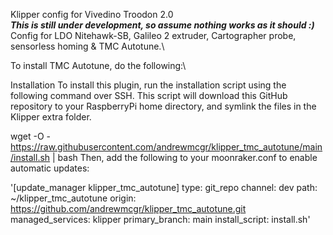 Klipper config for Vivedino Troodon 2.0\
***This is still under development, so assume nothing works as it should :)***\
Config for LDO Nitehawk-SB, Galileo 2 extruder, Cartographer probe, sensorless homing & TMC Autotune.\

To install TMC Autotune, do the following:\

Installation
To install this plugin, run the installation script using the following command over SSH. This script will download this GitHub repository to your RaspberryPi home directory, and symlink the files in the Klipper extra folder.

wget -O - https://raw.githubusercontent.com/andrewmcgr/klipper_tmc_autotune/main/install.sh | bash
Then, add the following to your moonraker.conf to enable automatic updates:

'[update_manager klipper_tmc_autotune]
type: git_repo
channel: dev
path: ~/klipper_tmc_autotune
origin: https://github.com/andrewmcgr/klipper_tmc_autotune.git
managed_services: klipper
primary_branch: main
install_script: install.sh'
